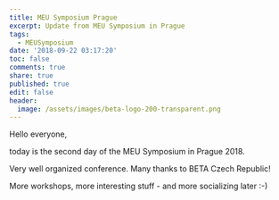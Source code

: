 ```yaml
---
title: MEU Symposium Prague
excerpt: Update from MEU Symposium in Prague
tags:
  - MEUSymposium
date: '2018-09-22 03:17:20'
toc: false
comments: true
share: true
published: true
edit: false
header:
  image: /assets/images/beta-logo-200-transparent.png
---
```

Hello everyone,

today is the second day of the MEU Symposium in Prague 2018.

Very well organized conference. Many thanks to BETA Czech Republic!

More workshops, more interesting stuff - and more socializing later :-)
